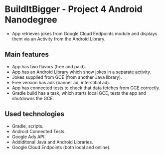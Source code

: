 # BuildItBigger - Project 4 Android Nanodegree
* App retrieves jokes from Google Cloud Endpoints module and displays them via an Activity from the Android Library.

## Main features
* App has two flavors (free and paid).
* App has an Android Library which show jokes in a separate activity.
* Jokes supplied from GCE (from another Java library).
* Free version has ads (banner ad, interstitial ad).
* App has connected tests to check that data fetches from GCE correctly.
* Gradle build has a task, which starts local GCE, tests the app and shutdowns the GCE.

## Used technologies
* Gradle, scripts.
* Android Connected Tests.
* Google Ads API.
* Addiditonal Java and Android Libraries.
* Google Cloud Endpoints (both local and online).